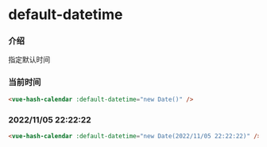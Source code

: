 # default-datetime

### 介绍

指定默认时间

### 当前时间

```html
<vue-hash-calendar :default-datetime="new Date()" />
```

### 2022/11/05 22:22:22

```html
<vue-hash-calendar :default-datetime="new Date(2022/11/05 22:22:22)" />
```
